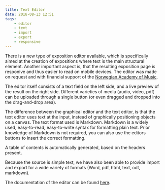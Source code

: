 ```yaml
---
title: Text Editor
date: 2018-08-13 12:51
tags:
	- editor 
	- text
	- import
	- export
	- responsive
---
```


There is a new type of exposition editor available, which is specifically aimed at the creation of expositions where text is the main structural element. Another important aspect is, that the resulting exposition page is responive and thus easier to read on mobile devices. The editor was made on request and with financial support of the [Norwegian Academy of Music](https://nmh.no/en/). 

The editor itself consists of a text field on the left side, and a live preview of the result on the right side. Different varieties of media (audio, video, pdf) can be uploaded through a single button (or even dragged and dropped into the drag-and-drop area).

The difference between the graphical editor and the text editor, is that the text editor uses text at the input, instead of graphically positioning objects on a canvas. The text format used is Markdown. Markdown is a widely used, easy-to-read, easy-to-write syntax for formatting plain text. Prior knowledge of Markdown is not required, you can also use the editors buttons to insert the correct formatting. 

A table of contents is automatically generated, based on the headers present.

Because the source is simple text, we have also been able to provide import and export for a wide variety of formats (Word, pdf, html, text, odt, markdown).

The documentation of the editor can be found [here](https://guide.researchcatalogue.net/#text-based-editor). 
